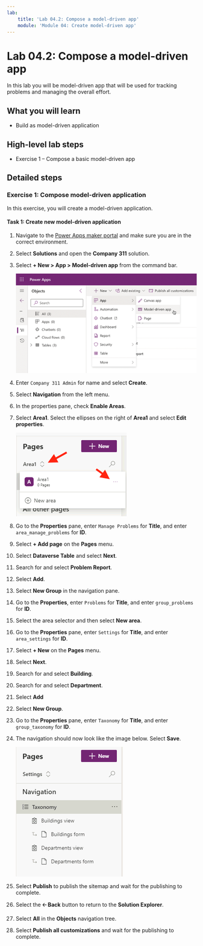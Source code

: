 ```yaml
---
lab:
    title: 'Lab 04.2: Compose a model-driven app'
    module: 'Module 04: Create model-driven app'
---
```

# Lab 04.2: Compose a model-driven app

In this lab you will be model-driven app that will be used for tracking problems
and managing the overall effort.

## What you will learn

-   Build as model-driven application

## High-level lab steps

-   Exercise 1 – Compose a basic model-driven app

## Detailed steps

### Exercise 1: Compose model-driven application

In this exercise, you will create a model-driven application.

#### Task 1: Create new model-driven application

1.  Navigate to the [Power Apps maker portal](https://make.powerapps.com/) and make sure you are in the correct environment.

2.  Select **Solutions** and open the **Company 311** solution.

3.  Select **+ New > App > Model-driven app** from the command bar.

    ![A screenshot of the menu to create a new model-driven app](02-3/media/Lab2-3-Ex1-Task1-1.png) 

4.  Enter `Company 311 Admin` for name and select **Create**. 

5.  Select **Navigation** from the left menu. 

6.  In the properties pane, check **Enable Areas**. 

7.  Select **Area1**. Select the ellipses on the right of **Area1** and select **Edit properties**. 

    ![A screenshot of the area editing](02-3/media/Lab2-3-Ex1-Task1-4.png)

8.  Go to the **Properties** pane, enter `Manage Problems` for **Title**, and enter `area_manage_problems` for **ID**.

9.  Select **+ Add page** on the **Pages** menu.

10. Select **Dataverse Table** and select **Next**.

11. Search for and select **Problem Report**.

12. Select **Add**.
    
13. Select **New Group** in the navigation pane.

14. Go to the **Properties**, enter `Problems` for **Title**, and enter `group_problems` for **ID**.

15. Select the area selector and then select **New area**.

16. Go to the **Properties** pane, enter `Settings` for **Title**, and enter `area_settings` for **ID**.
    
17. Select **+ New** on the **Pages** menu.

18. Select **Next**.

19. Search for and select **Building**.

20. Search for and select **Department**.

21. Select **Add**

22. Select **New Group**.

23. Go to the **Properties** pane, enter `Taxonomy` for **Title**, and enter `group_taxonomy` for **ID**.

24. The navigation should now look like the image below. Select **Save**.

    ![A screenshot of the navigation in Settings area](02-3/media/Lab2-3-Ex1-Task1-8.png)

25. Select **Publish** to publish the sitemap and wait for the publishing to complete.

26. Select the **🡠 Back** button to return to the **Solution Explorer**.

27. Select **All** in the **Objects** navigation tree.

28. Select **Publish all customizations** and wait for the publishing to complete.
